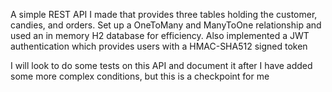 A simple REST API I made that provides three tables holding the customer, candies, and orders. Set up a OneToMany and ManyToOne relationship and used an in memory H2 database for efficiency.
Also implemented a JWT authentication which provides users with a HMAC-SHA512 signed token

I will look to do some tests on this API and document it after I have added some more complex conditions, but this is a checkpoint for me
